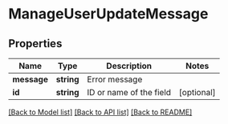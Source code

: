 # ManageUserUpdateMessage

## Properties
Name | Type | Description | Notes
------------ | ------------- | ------------- | -------------
**message** | **string** | Error message | 
**id** | **string** | ID or name of the field | [optional] 

[[Back to Model list]](../README.md#documentation-for-models) [[Back to API list]](../README.md#documentation-for-api-endpoints) [[Back to README]](../README.md)


